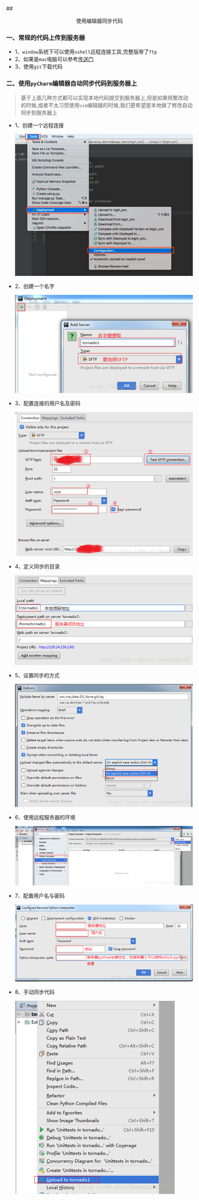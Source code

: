 ##<center>使用编辑器同步代码</center>

### 一、常规的代码上传到服务器

* 1、`window`系统下可以使用`xshell`远程连接工具,完整版带了`ftp`
* 2、如果是`mac`电脑可以参考[传送门](https://blog.csdn.net/kuangshp128/article/details/81431192)
* 3、使用`git`下载代码


### 二、使用`pyCharm`编辑器自动同步代码到服务器上

> 基于上面几种方式都可以实现本地代码提交到服务器上,但是如果频繁改动的时候,或者不太习惯使用`vim`编辑器的时候,我们更希望是本地做了修改自动同步到服务器上

* 1、创建一个远程连接

  ![上传一](./source/images/代码上传1.jpg)

* 2、创建一个名字
  
  ![上传一](./source/images/22.png)

* 3、配置连接的用户名及密码
  
  ![上传一](./source/images/33.png)

* 4、定义同步的目录
  
  ![上传一](./source/images/44.png)

* 5、设置同步的方式
  
  ![上传一](./source/images/55.png)

* 6、使用远程服务器的环境
  
  ![上传一](./source/images/66.png)

* 7、配置用户名与密码
  
  ![上传一](./source/images/77.png)

* 8、手动同步代码
  
  ![上传一](./source/images/88.png)
